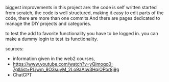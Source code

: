 biggest improvements in this project are: the code is self written started from scratch, the code is well structured, making it easy to edit parts of the code, there are more than one commits And
 there are pages dedicated to manage the DIY projects and categories.

 to test the add to favorite functionality you have to be logged in. you can make a dummy login to test its functionality.

 sources:

 - information given in the web2 courses,
 - https://www.youtube.com/watch?v=yQimoqo0-7g&list=PLjwm_8O3suyM_2Lo9aAIw3HqjOPor8j9g
 - ChatGPT